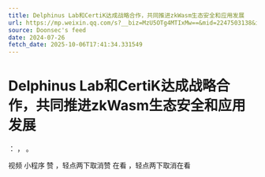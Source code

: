```yaml
---
title: Delphinus Lab和CertiK达成战略合作，共同推进zkWasm生态安全和应用发展
url: https://mp.weixin.qq.com/s?__biz=MzU5OTg4MTIxMw==&mid=2247503138&idx=1&sn=be971c28726448e12afef2ce6765f777
source: Doonsec's feed
date: 2024-07-26
fetch_date: 2025-10-06T17:41:34.331549
---
```


# Delphinus Lab和CertiK达成战略合作，共同推进zkWasm生态安全和应用发展

：
，
。

视频
小程序
赞
，轻点两下取消赞
在看
，轻点两下取消在看